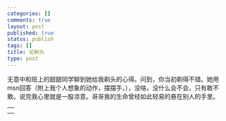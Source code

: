 ```yaml
--- 
categories: []
comments: true
layout: post
published: true
status: publish
tags: []
title: 论剃头
type: post
---
```

<div id="msgcns!3725CC0EE38B1F6!434" class="bvMsg">无意中和班上的甜甜同学聊到她给我剃头的心得。问到，你当初剃得不错。她用msn回答（附上我个人想象的动作，摆摆手，），没啥，没什么会不会，只有敢不敢。说完我心里就是一股凉意。哥哥我的生命曾经如此轻易的悬在别人的手里。</div>
<table cellspacing="0" border="0">
<tr><td></td></tr>
<tr><td valign="top"><a href="http://byfiles.storage.live.com/y1p-jZiE_VC3VdDLlKJDGTtjveTbeg7EvAVMA-7lDJXhUHs9IQSFi1pYYQOxb1-b8z8gOqPrwlCLwI" target="_blank" rel="WLPP;url=http://byfiles.storage.live.com/y1p-jZiE_VC3VdDLlKJDGTtjveTbeg7EvAVMA-7lDJXhUHs9IQSFi1pYYQOxb1-b8z8gOqPrwlCLwI;cnsid=cns!3725CC0EE38B1F6!435"><img src="http://byfiles.storage.live.com/y1p-jZiE_VC3VdDLlKJDGTtjveTbeg7EvAVltvfH9ZI4Q8B4q6XvcNCuZAgTmfHLKd7ois-YQxAVuM" border="0" alt=""></a></td></tr>
</table>
